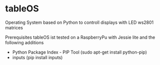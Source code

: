 # tableOS
Operating System based on Python to controll displays with LED ws2801 matrices

Prerequisites
tableOS ist tested on a RaspberryPu with Jessie lite and the following additions
- Python Package Index - PIP Tool (sudo apt-get install python-pip)
- inputs (pip install inputs)
